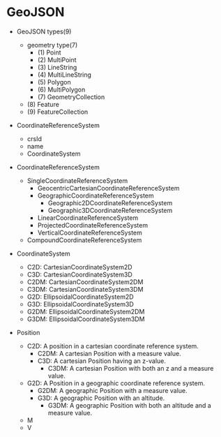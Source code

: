 # GeoJSON

- GeoJSON types(9)
    - geometry type(7)
        - (1) Point
        - (2) MultiPoint
        - (3) LineString
        - (4) MultiLineString
        - (5) Polygon
        - (6) MultiPolygon
        - (7) GeometryCollection
    - (8) Feature
    - (9) FeatureCollection

- CoordinateReferenceSystem
    - crsId
    - name
    - CoordinateSystem

- CoordinateReferenceSystem
    - SingleCoordinateReferenceSystem
        - GeocentricCartesianCoordinateReferenceSystem
        - GeographicCoordinateReferenceSystem
            - Geographic2DCoordinateReferenceSystem
            - Geographic3DCoordinateReferenceSystem
        - LinearCoordinateReferenceSystem
        - ProjectedCoordinateReferenceSystem
        - VerticalCoordinateReferenceSystem
    - CompoundCoordinateReferenceSystem

- CoordinateSystem
    - C2D: CartesianCoordinateSystem2D
    - C3D: CartesianCoordinateSystem3D
    - C2DM: CartesianCoordinateSystem2DM
    - C3DM: CartesianCoordinateSystem3DM
    - G2D: EllipsoidalCoordinateSystem2D
    - G3D: EllipsoidalCoordinateSystem3D
    - G2DM: EllipsoidalCoordinateSystem2DM
    - G3DM: EllipsoidalCoordinateSystem3DM

- Position
    - C2D: A position in a cartesian coordinate reference system.
        - C2DM: A cartesian Position with a measure value.
        - C3D: A cartesian Position having an z-value.
            - C3DM: A cartesian Position with both an z and a measure value.
    - G2D: A Position in a geographic coordinate reference system.
        - G2DM: A geographic Position with a measure value.
        - G3D: A geographic Position with an altitude.
            - G3DM: A geographic Position with both an altitude and a measure value.
    - M
    - V
